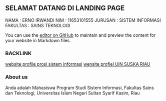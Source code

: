 ## SELAMAT DATANG DI LANDING PAGE

NAMA      : ERNO IRWANDI
NIM       : 11653101555
JURUSAN   : SISTEM INFORMASI
FAKULTAS  : SAINS TEKNOLOGI

You can use the [editor on GitHub](https://github.com/ernowae/landingpage/edit/master/README.md) to maintain and preview the content for your website in Markdown files.

### BACKLINK

[website profile prosi sistem informasi](http://sif.uin-suska.ac.id/)
[wensite profiel UIN SUSKA RIAU](http://uin-suska.ac.id/)

### About us

Anda adalah Mahasiswa Program Studi Sistem Informasi, Fakultas Sains dan Teknologi, Universitas Islam Negeri Sultan Syarif Kasim, Riau
